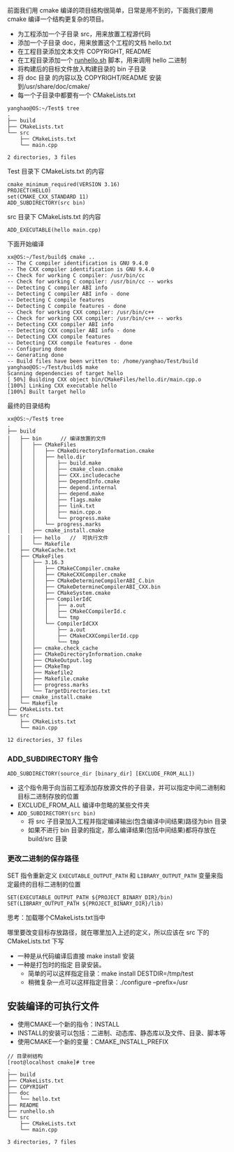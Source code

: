 前面我们用 cmake 编译的项目结构很简单，日常是用不到的，下面我们要用 cmake 编译一个结构更复杂的项目。

- 为工程添加一个子目录 src，用来放置工程源代码
- 添加一个子目录 doc，用来放置这个工程的文档 hello.txt
- 在工程目录添加文本文件 COPYRIGHT, README
- 在工程目录添加一个 [runhello.sh](http://runhello.sh/) 脚本，用来调用 hello 二进制
- 将构建后的目标文件放入构建目录的 bin 子目录
- 将 doc 目录 的内容以及 COPYRIGHT/README 安装到/usr/share/doc/cmake/
- 每一个子目录中都要有一个 CMakeLists.txt

```
yanghao@OS:~/Test$ tree
.
├── build
├── CMakeLists.txt
└── src
    ├── CMakeLists.txt
    └── main.cpp

2 directories, 3 files
```

Test 目录下 CMakeLists.txt 的内容

```
cmake_minimum_required(VERSION 3.16)
PROJECT(HELLO)
set(CMAKE_CXX_STANDARD 11)
ADD_SUBDIRECTORY(src bin)
```

src 目录下 CMakeLists.txt 的内容

```
ADD_EXECUTABLE(hello main.cpp)
```

下面开始编译

```
xx@OS:~/Test/build$ cmake ..
-- The C compiler identification is GNU 9.4.0
-- The CXX compiler identification is GNU 9.4.0
-- Check for working C compiler: /usr/bin/cc
-- Check for working C compiler: /usr/bin/cc -- works
-- Detecting C compiler ABI info
-- Detecting C compiler ABI info - done
-- Detecting C compile features
-- Detecting C compile features - done
-- Check for working CXX compiler: /usr/bin/c++
-- Check for working CXX compiler: /usr/bin/c++ -- works
-- Detecting CXX compiler ABI info
-- Detecting CXX compiler ABI info - done
-- Detecting CXX compile features
-- Detecting CXX compile features - done
-- Configuring done
-- Generating done
-- Build files have been written to: /home/yanghao/Test/build
yanghao@OS:~/Test/build$ make
Scanning dependencies of target hello
[ 50%] Building CXX object bin/CMakeFiles/hello.dir/main.cpp.o
[100%] Linking CXX executable hello
[100%] Built target hello
```

最终的目录结构

```
xx@OS:~/Test$ tree
.
├── build
│   ├── bin      // 编译放置的文件
│   │   ├── CMakeFiles
│   │   │   ├── CMakeDirectoryInformation.cmake
│   │   │   ├── hello.dir
│   │   │   │   ├── build.make
│   │   │   │   ├── cmake_clean.cmake
│   │   │   │   ├── CXX.includecache
│   │   │   │   ├── DependInfo.cmake
│   │   │   │   ├── depend.internal
│   │   │   │   ├── depend.make
│   │   │   │   ├── flags.make
│   │   │   │   ├── link.txt
│   │   │   │   ├── main.cpp.o
│   │   │   │   └── progress.make
│   │   │   └── progress.marks
│   │   ├── cmake_install.cmake
│   │   ├── hello   //  可执行文件
│   │   └── Makefile
│   ├── CMakeCache.txt
│   ├── CMakeFiles
│   │   ├── 3.16.3
│   │   │   ├── CMakeCCompiler.cmake
│   │   │   ├── CMakeCXXCompiler.cmake
│   │   │   ├── CMakeDetermineCompilerABI_C.bin
│   │   │   ├── CMakeDetermineCompilerABI_CXX.bin
│   │   │   ├── CMakeSystem.cmake
│   │   │   ├── CompilerIdC
│   │   │   │   ├── a.out
│   │   │   │   ├── CMakeCCompilerId.c
│   │   │   │   └── tmp
│   │   │   └── CompilerIdCXX
│   │   │       ├── a.out
│   │   │       ├── CMakeCXXCompilerId.cpp
│   │   │       └── tmp
│   │   ├── cmake.check_cache
│   │   ├── CMakeDirectoryInformation.cmake
│   │   ├── CMakeOutput.log
│   │   ├── CMakeTmp
│   │   ├── Makefile2
│   │   ├── Makefile.cmake
│   │   ├── progress.marks
│   │   └── TargetDirectories.txt
│   ├── cmake_install.cmake
│   └── Makefile
├── CMakeLists.txt
└── src
    ├── CMakeLists.txt
    └── main.cpp

12 directories, 37 files
```

### ADD_SUBDIRECTORY 指令

`ADD_SUBDIRECTORY(source_dir [binary_dir] [EXCLUDE_FROM_ALL])`

- 这个指令用于向当前工程添加存放源文件的子目录，并可以指定中间二进制和目标二进制存放的位置
- EXCLUDE_FROM_ALL 编译中忽略的某些文件夹
- `ADD_SUBDIRECTORY(src bin)`
  - 将 src 子目录加入工程并指定编译输出(包含编译中间结果)路径为bin 目录
  - 如果不进行 bin 目录的指定，那么编译结果(包括中间结果)都将存放在build/src 目录

### 更改二进制的保存路径

SET 指令重新定义 `EXECUTABLE_OUTPUT_PATH` 和 `LIBRARY_OUTPUT_PATH` 变量来指定最终的目标二进制的位置

```
SET(EXECUTABLE_OUTPUT_PATH ${PROJECT_BINARY_DIR}/bin)
SET(LIBRARY_OUTPUT_PATH ${PROJECT_BINARY_DIR}/lib)
```
思考：加载哪个CMakeLists.txt当中

哪里要改变目标存放路径，就在哪里加入上述的定义，所以应该在 src 下的 CMakeLists.txt 下写

- 一种是从代码编译后直接 make install 安装
- 一种是打包时的指定 目录安装。
    - 简单的可以这样指定目录：make install DESTDIR=/tmp/test
    - 稍微复杂一点可以这样指定目录：./configure –prefix=/usr

## 安装编译的可执行文件

- 使用CMAKE一个新的指令：INSTALL
- INSTALL的安装可以包括：二进制、动态库、静态库以及文件、目录、脚本等
- 使用CMAKE一个新的变量：CMAKE_INSTALL_PREFIX

```
// 目录树结构
[root@localhost cmake]# tree
.
├── build
├── CMakeLists.txt
├── COPYRIGHT
├── doc
│   └── hello.txt
├── README
├── runhello.sh
└── src
    ├── CMakeLists.txt
    └── main.cpp

3 directories, 7 files
```
